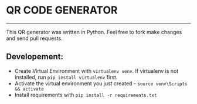 # QR CODE GENERATOR
<hr>

This QR generator was written in Python. Feel free to fork make changes and send pull requests.

## Developement:

- Create Virtual Environment with `virtualenv venv`. If virtualenv is not installed, run `pip install virtualenv` first.
- Activate the virtual environment you just created - `source venv\Scripts && activate`
- Install requirements with `pip install -r requirements.txt`